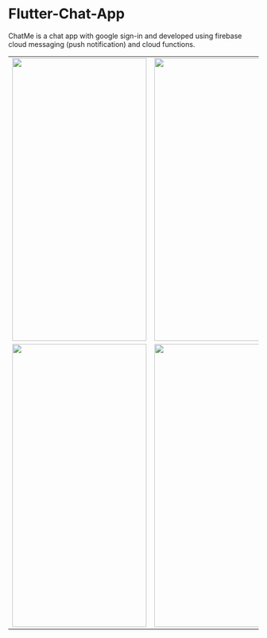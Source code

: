 # Flutter-Chat-App

ChatMe is a chat app with google sign-in and developed using firebase cloud messaging (push notification) and cloud functions.

 
 <table border="0">
  <tr>
    <td><img src="https://github.com/AnjanaDeAbrew/Flutter-Chat-App-with-FCM-/assets/102325586/cb35c152-66ab-49c9-b1e4-a6ca5d53d7bc"  height="570" width="270" ></td>
    <td><img src="https://github.com/AnjanaDeAbrew/Flutter-Chat-App-with-FCM-/assets/102325586/668a5944-7eef-402f-abab-5d23e3cfc6f8"  height="570" width="270" ></td>
    <td><img src="https://github.com/AnjanaDeAbrew/Flutter-Chat-App-with-FCM-/assets/102325586/bf8ba8cf-28e3-40a4-b9ea-d95b329d51b6" height="570" width="270" ></td>
  <td><img src="https://github.com/AnjanaDeAbrew/Flutter-Chat-App-with-FCM-/assets/102325586/b78a2970-9ed4-4a0e-af13-aad177a38edb"  height="570" width="270" ></td>
  </tr>
   <tr>
    <td><img src="https://github.com/AnjanaDeAbrew/Flutter-Chat-App-with-FCM-/assets/102325586/526d981f-e871-45dc-91c3-425807af4c23"height="570" width="270" ></td>
    <td><img src="https://github.com/AnjanaDeAbrew/Flutter-Chat-App-with-FCM-/assets/102325586/d12b5e9f-1a99-4d12-a33c-bc15676b364b" height="570" width="270" ></td>
  <td><img src="https://github.com/AnjanaDeAbrew/Flutter-Chat-App-with-FCM-/assets/102325586/f3e6fbea-10a1-4220-a506-172dde81932f" height="570" width="270" ></td>
  </tr>
  
 
